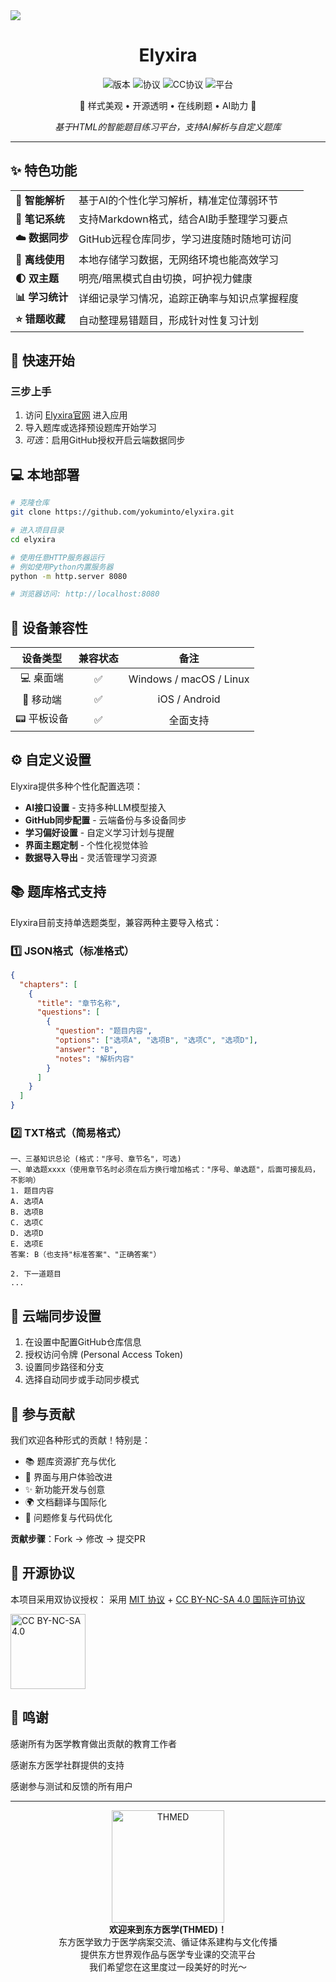 <img src="./asset/banner.png">

<div align="center">

# Elyxira

![版本](https://img.shields.io/badge/版本-1.0.0-blue?style=flat-square)
![协议](https://img.shields.io/badge/协议-MIT-green?style=flat-square)
![CC协议](https://img.shields.io/badge/协议-CC--BY--NC--SA--4.0-orange?style=flat-square)
![平台](https://img.shields.io/badge/平台-全平台适配-purple?style=flat-square)

</div>

<div align="center">
<p>🌟 样式美观 • 开源透明 • 在线刷题 • AI助力 🌟</p>
<p><i>基于HTML的智能题目练习平台，支持AI解析与自定义题库</i></p>
</div>

---

## ✨ 特色功能

<table>
  <tr>
    <td><b>🤖 智能解析</b></td>
    <td>基于AI的个性化学习解析，精准定位薄弱环节</td>
  </tr>
  <tr>
    <td><b>📝 笔记系统</b></td>
    <td>支持Markdown格式，结合AI助手整理学习要点</td>
  </tr>
  <tr>
    <td><b>☁️ 数据同步</b></td>
    <td>GitHub远程仓库同步，学习进度随时随地可访问</td>
  </tr>
  <tr>
    <td><b>🔌 离线使用</b></td>
    <td>本地存储学习数据，无网络环境也能高效学习</td>
  </tr>
  <tr>
    <td><b>🌓 双主题</b></td>
    <td>明亮/暗黑模式自由切换，呵护视力健康</td>
  </tr>
  <tr>
    <td><b>📊 学习统计</b></td>
    <td>详细记录学习情况，追踪正确率与知识点掌握程度</td>
  </tr>
  <tr>
    <td><b>⭐ 错题收藏</b></td>
    <td>自动整理易错题目，形成针对性复习计划</td>
  </tr>
</table>

## 🚀 快速开始

### 三步上手

1. 访问 [Elyxira官网](https://elyxira.github.io) 进入应用
2. 导入题库或选择预设题库开始学习
3. _可选_：启用GitHub授权开启云端数据同步

## 💻 本地部署

```bash
# 克隆仓库
git clone https://github.com/yokuminto/elyxira.git

# 进入项目目录
cd elyxira

# 使用任意HTTP服务器运行
# 例如使用Python内置服务器
python -m http.server 8080

# 浏览器访问: http://localhost:8080
```

## 📱 设备兼容性

<div align="center">

|  设备类型   | 兼容状态 |          备注           |
| :---------: | :------: | :---------------------: |
|  💻 桌面端  |    ✅    | Windows / macOS / Linux |
|  📱 移动端  |    ✅    |      iOS / Android      |
| 📟 平板设备 |    ✅    |        全面支持         |

</div>

## ⚙️ 自定义设置

Elyxira提供多种个性化配置选项：

- **AI接口设置** - 支持多种LLM模型接入
- **GitHub同步配置** - 云端备份与多设备同步
- **学习偏好设置** - 自定义学习计划与提醒
- **界面主题定制** - 个性化视觉体验
- **数据导入导出** - 灵活管理学习资源

## 📚 题库格式支持

Elyxira目前支持单选题类型，兼容两种主要导入格式：

### 1️⃣ JSON格式（标准格式）

```json
{
  "chapters": [
    {
      "title": "章节名称",
      "questions": [
        {
          "question": "题目内容",
          "options": ["选项A", "选项B", "选项C", "选项D"],
          "answer": "B",
          "notes": "解析内容"
        }
      ]
    }
  ]
}
```

### 2️⃣ TXT格式（简易格式）

```
一、三基知识总论 (格式："序号、章节名"，可选)
一、单选题xxxx（使用章节名时必须在后方换行增加格式："序号、单选题"，后面可接乱码，不影响）
1. 题目内容
A. 选项A
B. 选项B
C. 选项C
D. 选项D
E. 选项E
答案: B（也支持"标准答案"、"正确答案"）

2. 下一道题目
...
```

## 🔄 云端同步设置

1. 在设置中配置GitHub仓库信息
2. 授权访问令牌 (Personal Access Token)
3. 设置同步路径和分支
4. 选择自动同步或手动同步模式

## 🤝 参与贡献

我们欢迎各种形式的贡献！特别是：

- 📚 题库资源扩充与优化
- 🎨 界面与用户体验改进
- ✨ 新功能开发与创意
- 🌍 文档翻译与国际化
- 🐛 问题修复与代码优化

**贡献步骤**：Fork → 修改 → 提交PR

## 📜 开源协议

本项目采用双协议授权：
采用 [MIT 协议](LICENSE-MIT.md) + [CC BY-NC-SA 4.0 国际许可协议](LICENSE-CC.md)

  <a href="https://creativecommons.org/licenses/by-nc-sa/4.0/deed.zh">
    <img src="https://mirrors.creativecommons.org/presskit/buttons/88x31/svg/by-nc-sa.svg" width="120" alt="CC BY-NC-SA 4.0">
  </a>

## 🙏 鸣谢

  <p>感谢所有为医学教育做出贡献的教育工作者</p>
  <p>感谢东方医学社群提供的支持</p>
  <p>感谢参与测试和反馈的所有用户</p>

---

<div align="center">
<a href="https://thfmu.com/" title="东方医学">
  <img src="./asset/thmed.png" width="180"  alt="THMED">
</a>
  <br><b>欢迎来到东方医学(THMED)！</b><br>
  东方医学致力于医学病案交流、循证体系建构与文化传播<br>
  提供东方世界观作品与医学专业课的交流平台<br>
  我们希望您在这里度过一段美好的时光～
</div>
